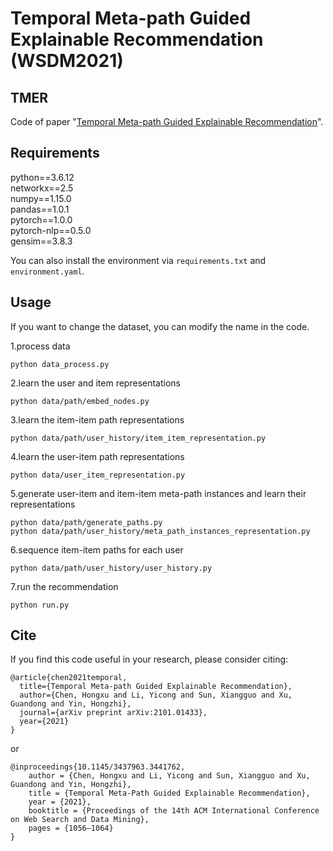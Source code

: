 # Temporal Meta-path Guided Explainable Recommendation (WSDM2021)

## TMER
Code of paper "[Temporal Meta-path Guided Explainable Recommendation](https://arxiv.org/pdf/2101.01433.pdf)".


## Requirements
python==3.6.12 <br>  networkx==2.5 <br> numpy==1.15.0 <br> pandas==1.0.1 <br> pytorch==1.0.0 <br> pytorch-nlp==0.5.0
<br>gensim==3.8.3

You can also install the environment via `requirements.txt` and `environment.yaml`.
## Usage
If you want to change the dataset, you can modify the name in the code.

1.process data

`python data_process.py`

2.learn the user and item representations

`python data/path/embed_nodes.py`

3.learn the item-item path representations

`python data/path/user_history/item_item_representation.py`

4.learn the user-item path representations

`python data/user_item_representation.py`

5.generate user-item and item-item meta-path instances and learn their representations

`python data/path/generate_paths.py`<br>
`python data/path/user_history/meta_path_instances_representation.py`

6.sequence item-item paths for each user

`python data/path/user_history/user_history.py`

7.run the recommendation

`python run.py`


## Cite
If you find this code useful in your research, please consider citing:
```
@article{chen2021temporal,
  title={Temporal Meta-path Guided Explainable Recommendation},
  author={Chen, Hongxu and Li, Yicong and Sun, Xiangguo and Xu, Guandong and Yin, Hongzhi},
  journal={arXiv preprint arXiv:2101.01433},
  year={2021}
}
```
or

```
@inproceedings{10.1145/3437963.3441762,
	author = {Chen, Hongxu and Li, Yicong and Sun, Xiangguo and Xu, Guandong and Yin, Hongzhi},
	title = {Temporal Meta-Path Guided Explainable Recommendation},
	year = {2021},
	booktitle = {Proceedings of the 14th ACM International Conference on Web Search and Data Mining},
	pages = {1056–1064}
}
```

